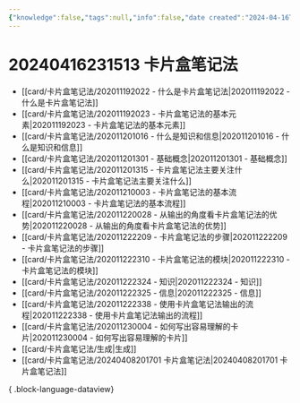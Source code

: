 ```yaml
---
{"knowledge":false,"tags":null,"info":false,"date created":"2024-04-16T23:15:07+08:00","date modified":"2024-04-21T10:39:02+08:00","dg-publish":true,"permalink":"/000 Topic Index/笔记方法/20240416231513 卡片盒笔记法/","dgPassFrontmatter":true,"noteIcon":"2","created":"2024-04-16T23:15:07+08:00","updated":"2024-04-21T10:39:02+08:00"}
---
```



# 20240416231513 卡片盒笔记法

- [[card/卡片盒笔记法/202011192022 - 什么是卡片盒笔记法\|202011192022 - 什么是卡片盒笔记法]]
- [[card/卡片盒笔记法/202011192023 - 卡片盒笔记法的基本元素\|202011192023 - 卡片盒笔记法的基本元素]]
- [[card/卡片盒笔记法/202011201016 - 什么是知识和信息\|202011201016 - 什么是知识和信息]]
- [[card/卡片盒笔记法/202011201301 - 基础概念\|202011201301 - 基础概念]]
- [[card/卡片盒笔记法/202011201315 - 卡片盒笔记法主要关注什么\|202011201315 - 卡片盒笔记法主要关注什么]]
- [[card/卡片盒笔记法/202011210003 - 卡片盒笔记法的基本流程\|202011210003 - 卡片盒笔记法的基本流程]]
- [[card/卡片盒笔记法/202011220028 - 从输出的角度看卡片盒笔记法的优势\|202011220028 - 从输出的角度看卡片盒笔记法的优势]]
- [[card/卡片盒笔记法/202011222209 - 卡片盒笔记法的步骤\|202011222209 - 卡片盒笔记法的步骤]]
- [[card/卡片盒笔记法/202011222310 - 卡片盒笔记法的模块\|202011222310 - 卡片盒笔记法的模块]]
- [[card/卡片盒笔记法/202011222324 - 知识\|202011222324 - 知识]]
- [[card/卡片盒笔记法/202011222325 - 信息\|202011222325 - 信息]]
- [[card/卡片盒笔记法/202011222338 - 使用卡片盒笔记法输出的流程\|202011222338 - 使用卡片盒笔记法输出的流程]]
- [[card/卡片盒笔记法/202011230004 - 如何写出容易理解的卡片\|202011230004 - 如何写出容易理解的卡片]]
- [[card/卡片盒笔记法/生成\|生成]]
- [[card/卡片盒笔记法/20240408201701 卡片盒笔记法\|20240408201701 卡片盒笔记法]]

{ .block-language-dataview}
